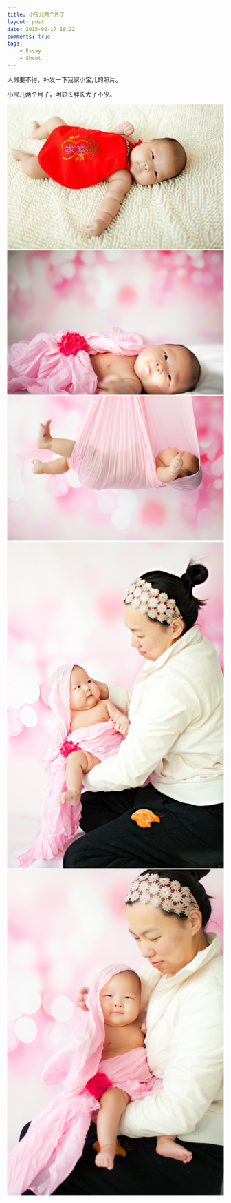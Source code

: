 ```yaml
--- 
title: 小宝儿两个月了
layout: post
date: 2015-02-17 19:22
comments: true
tags: 
    - Essay
    - Shoot
---
```

人懒要不得，补发一下我家小宝儿的照片。

小宝儿两个月了，明显长胖长大了不少。

![](/img/2015/2-17/1.jpg)
![](/img/2015/2-17/2.jpg)
![](/img/2015/2-17/3.jpg)
![](/img/2015/2-17/4.jpg)
![](/img/2015/2-17/5.jpg)